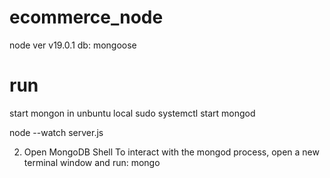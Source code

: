 # ecommerce_node
node ver v19.0.1
db: mongoose
# run 
start mongon in unbuntu local
sudo systemctl start mongod



node --watch server.js 


2. Open MongoDB Shell
To interact with the mongod process, open a new terminal window and run:
mongo
